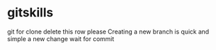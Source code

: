 # gitskills
git for clone
delete this row please
Creating a new branch is quick and simple
a new change
wait for commit

